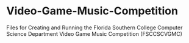 # Video-Game-Music-Competition
 Files for Creating and Running the Florida Southern College Computer Science Department Video Game Music Competition (FSCCSCVGMC)
